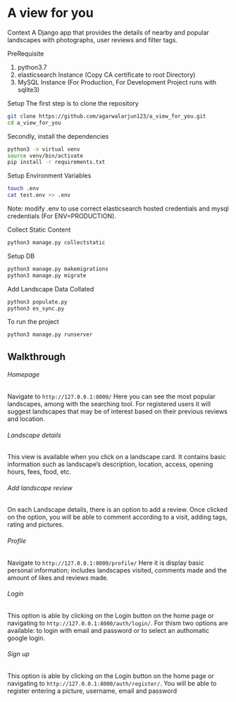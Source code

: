 # A view for you

Context
A Django app that provides the details of nearby and popular landscapes with photographs, user reviews and filter tags.

PreRequisite
1. python3.7
2. elasticsearch Instance (Copy CA certificate to root Directory)
3. MySQL Instance (For Production, For Development Project runs with sqlite3) 

Setup
The first step is to clone the repository
```bash
git clone https://github.com/agarwalarjun123/a_view_for_you.git
cd a_view_for_you
```

Secondly, install the dependencies
```bash
python3 -m virtual venv
source venv/bin/activate
pip install -r requirements.txt
```

Setup Environment Variables
```bash
touch .env
cat test.env >> .env
```
Note: modify .env to use correct elasticsearch hosted credentials and mysql credentials (For ENV=PRODUCTION).

Collect Static Content
```bash
python3 manage.py collectstatic
```


Setup DB
```bash
python3 manage.py makemigrations
python3 manage.py migrate
```

Add Landscape Data Collated
```bash
python3 populate.py
python3 es_sync.py 
```

To run the project
```bash
python3 manage.py runserver
```
## Walkthrough
###### Homepage
Navigate to ```http://127.0.0.1:8000/```
Here you can see the most popular landscapes, among with the searching tool.
For registered users it will suggest landscapes that may be of interest based on their previous reviews and location.

###### Landscape details
This view is available when you click on a landscape card.
It contains basic information such as landscape’s description, location, access, opening hours, fees, food, etc.

###### Add landscape review
On each Landscape details, there is an option to add a review. Once clicked on the option, you will be able to comment according to a visit, adding tags, rating and pictures.

###### Profile
Navigate to ```http://127.0.0.1:8000/profile/```
Here it is display basic personal information; includes landscapes visited, comments made and the amount of likes and reviews made.

###### Login
This option is able by clicking on the Login button on the home page or navigating to ```http://127.0.0.1:8000/auth/login/```.
For thism two options are available: to login with email and password or to select an authomatic google login.

###### Sign up
This option is able by clicking on the Login button on the home page or navigating to ```http://127.0.0.1:8000/auth/register/```.
You will be able to register entering a picture, username, email and password

